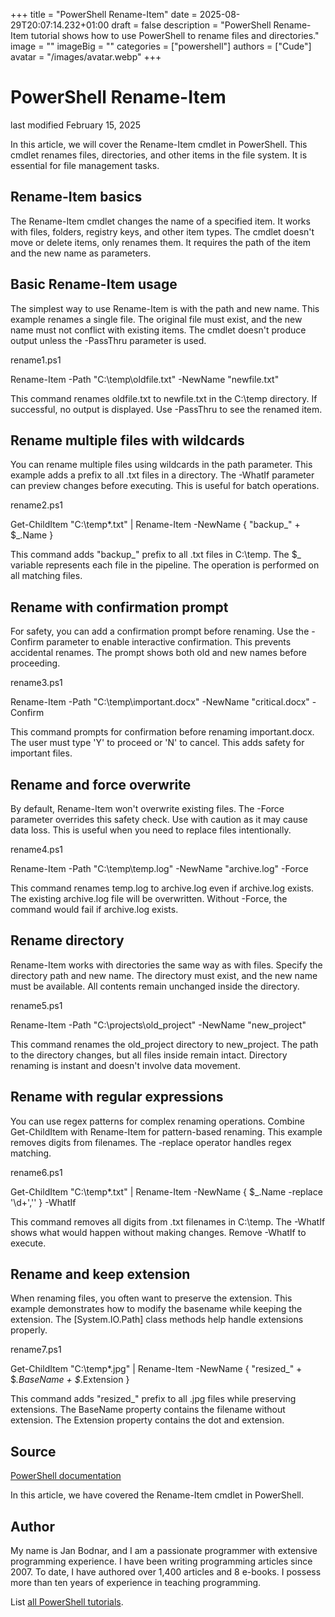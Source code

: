 +++
title = "PowerShell Rename-Item"
date = 2025-08-29T20:07:14.232+01:00
draft = false
description = "PowerShell Rename-Item tutorial shows how to use PowerShell to rename files and directories."
image = ""
imageBig = ""
categories = ["powershell"]
authors = ["Cude"]
avatar = "/images/avatar.webp"
+++

# PowerShell Rename-Item

last modified February 15, 2025

In this article, we will cover the Rename-Item cmdlet in
PowerShell. This cmdlet renames files, directories, and other items in
the file system. It is essential for file management tasks.

## Rename-Item basics

The Rename-Item cmdlet changes the name of a specified item.
It works with files, folders, registry keys, and other item types. The
cmdlet doesn't move or delete items, only renames them. It requires the
path of the item and the new name as parameters.

## Basic Rename-Item usage

The simplest way to use Rename-Item is with the path and new
name. This example renames a single file. The original file must exist,
and the new name must not conflict with existing items. The cmdlet doesn't
produce output unless the -PassThru parameter is used.

rename1.ps1
  

Rename-Item -Path "C:\temp\oldfile.txt" -NewName "newfile.txt"

This command renames oldfile.txt to newfile.txt in the C:\temp directory.
If successful, no output is displayed. Use -PassThru to see the renamed item.

## Rename multiple files with wildcards

You can rename multiple files using wildcards in the path parameter. This
example adds a prefix to all .txt files in a directory. The -WhatIf parameter
can preview changes before executing. This is useful for batch operations.

rename2.ps1
  

Get-ChildItem "C:\temp\*.txt" | Rename-Item -NewName { "backup_" + $_.Name }

This command adds "backup_" prefix to all .txt files in C:\temp. The $_ 
variable represents each file in the pipeline. The operation is performed
on all matching files.

## Rename with confirmation prompt

For safety, you can add a confirmation prompt before renaming. Use the
-Confirm parameter to enable interactive confirmation. This prevents
accidental renames. The prompt shows both old and new names before proceeding.

rename3.ps1
  

Rename-Item -Path "C:\temp\important.docx" -NewName "critical.docx" -Confirm

This command prompts for confirmation before renaming important.docx. The
user must type 'Y' to proceed or 'N' to cancel. This adds safety for
important files.

## Rename and force overwrite

By default, Rename-Item won't overwrite existing files. The -Force parameter
overrides this safety check. Use with caution as it may cause data loss. This
is useful when you need to replace files intentionally.

rename4.ps1
  

Rename-Item -Path "C:\temp\temp.log" -NewName "archive.log" -Force

This command renames temp.log to archive.log even if archive.log exists.
The existing archive.log file will be overwritten. Without -Force, the
command would fail if archive.log exists.

## Rename directory

Rename-Item works with directories the same way as with files. Specify
the directory path and new name. The directory must exist, and the new
name must be available. All contents remain unchanged inside the directory.

rename5.ps1
  

Rename-Item -Path "C:\projects\old_project" -NewName "new_project"

This command renames the old_project directory to new_project. The path
to the directory changes, but all files inside remain intact. Directory
renaming is instant and doesn't involve data movement.

## Rename with regular expressions

You can use regex patterns for complex renaming operations. Combine
Get-ChildItem with Rename-Item for pattern-based renaming. This example
removes digits from filenames. The -replace operator handles regex matching.

rename6.ps1
  

Get-ChildItem "C:\temp\*.txt" | 
    Rename-Item -NewName { $_.Name -replace '\d+','' } -WhatIf

This command removes all digits from .txt filenames in C:\temp. The -WhatIf
shows what would happen without making changes. Remove -WhatIf to execute.

## Rename and keep extension

When renaming files, you often want to preserve the extension. This example
demonstrates how to modify the basename while keeping the extension. The
[System.IO.Path] class methods help handle extensions properly.

rename7.ps1
  

Get-ChildItem "C:\temp\*.jpg" | 
    Rename-Item -NewName { "resized_" + $_.BaseName + $_.Extension }

This command adds "resized_" prefix to all .jpg files while preserving
extensions. The BaseName property contains the filename without extension.
The Extension property contains the dot and extension.

## Source

[PowerShell documentation](https://docs.microsoft.com/en-us/powershell/)

In this article, we have covered the Rename-Item cmdlet in PowerShell.

## Author

My name is Jan Bodnar, and I am a passionate programmer with extensive
programming experience. I have been writing programming articles since 2007.
To date, I have authored over 1,400 articles and 8 e-books. I possess more
than ten years of experience in teaching programming.

List [all PowerShell tutorials](/powershell/).
